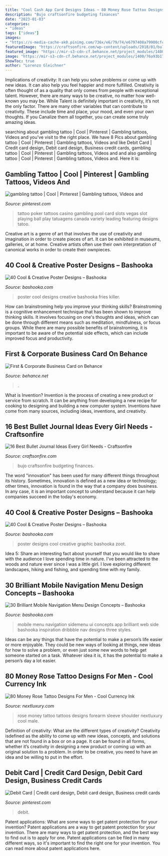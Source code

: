 ```yaml
---
title: "Cool Cash App Card Designs Ideas ~ 80 Money Rose Tattoo Designs For Men"
description: "Bujo craftsonfire budgeting finances"
date: "2023-01-03"
categories:
- "ideas"
tags: ["ideas"]
images:
- "https://s-media-cache-ak0.pinimg.com/736x/e6/79/74/e6797408a79900cfc54607db193bddb9.jpg"
featuredImage: "https://craftsonfire.com/wp-content/uploads/2018/01/bullet-journal-ideas-debt-tracker.jpg"
featured_image: "https://mir-s3-cdn-cf.behance.net/project_modules/1400/76a93b17759621.562bec17eddd4.jpg"
image: "https://mir-s3-cdn-cf.behance.net/project_modules/1400/76a93b17759621.562bec17eddd4.jpg"
ShowToc: true
author: "Lorenzo Gleichner"
---
```



Implications of creativity: It can help you solve problems or come up with new ideas. It can also help you feel happier and more fulfilled.
Creativity is often thought of as a quality that only comes from people with exceptional talent. However, there are many ways to be creative, no matter how well-known you may be. While Talent is definitely important in creativity, it’s not the only factor. There are many other variables that can contribute to creativity. These include time and place, your mood, and even your own thoughts. If you Canalize them all together, you can create some truly amazing ideas.

	

		
searching about gambling tattoo | Cool | Pinterest | Gambling tattoos, Videos and you've visit to the right place. We have 8 Pics about gambling tattoo | Cool | Pinterest | Gambling tattoos, Videos and like Debit Card | Credit card design, Debit card design, Business credit cards, gambling tattoo | Cool | Pinterest | Gambling tattoos, Videos and and also gambling tattoo | Cool | Pinterest | Gambling tattoos, Videos and. Here it is:
		
    
## Gambling Tattoo | Cool | Pinterest | Gambling Tattoos, Videos And

<img loading=lazy src="https://s-media-cache-ak0.pinimg.com/736x/e6/79/74/e6797408a79900cfc54607db193bddb9.jpg" onerror="this.onerror=null;this.src='https://tse4.mm.bing.net/th?id=OIP.gHDiz2vzD40KL927l4-ElAHaIB&amp;pid=15.1';" alt="gambling tattoo | Cool | Pinterest | Gambling tattoos, Videos and">

_Source: pinterest.com_

>tattoo poker tattoos casino gambling pool card slots vegas slot playing ball play tatuagens canada variety leading featuring designs tatoo. 

	

Creative art is a genre of art that involves the use of creativity and imagination in order to create pieces of art. It can be exhibited in museums, galleries, or at home. Creative artists often use their own interpretation of canonical works in order to create their ownpieces.

    
## 40 Cool &amp; Creative Poster Designs – Bashooka

<img loading=lazy src="https://bashooka.com/wp-content/uploads/2012/12/cool-poster-designs-15.jpg" onerror="this.onerror=null;this.src='https://tse2.mm.bing.net/th?id=OIP.0g77QPLoL4VEQ5_oOrSJmAHaKX&amp;pid=15.1';" alt="40 Cool &amp; Creative Poster Designs – Bashooka">

_Source: bashooka.com_

>poster cool designs creative bashooka fries killer. 

	

How can brainstroming help you improve your thinking skills?
Brainstroming is a cognitive enhancement technique that has been shown to improve thinking skills. It involves focusing on one's thoughts and ideas, which can be done through different means such as meditation, mindfulness, or focus groups. While there are many possible benefits of brainstroming, it is important to be aware of the potential side effects, which can include improved focus and productivity.

    
## First &amp; Corporate Business Card On Behance

<img loading=lazy src="https://mir-s3-cdn-cf.behance.net/project_modules/1400/76a93b17759621.562bec17eddd4.jpg" onerror="this.onerror=null;this.src='https://tse2.mm.bing.net/th?id=OIP.Lll-o_3b3kKAfRZomj9ybAHaFj&amp;pid=15.1';" alt="First &amp; Corporate Business Card on Behance">

_Source: behance.net_

>. 

	

What is Invention?
Invention is the process of creating a new product or service from scratch. It can be anything from developing a new recipe for cooking to designing and building a new computer system. Inventions have come from many sources, including ideas, inventions, and creativity.

    
## 16 Best Bullet Journal Ideas Every Girl Needs - Craftsonfire

<img loading=lazy src="https://craftsonfire.com/wp-content/uploads/2018/01/bullet-journal-ideas-debt-tracker.jpg" onerror="this.onerror=null;this.src='https://tse2.mm.bing.net/th?id=OIP.NIubYyIg4dwMe75dwGIAVQHaHa&amp;pid=15.1';" alt="16 Best Bullet Journal Ideas Every Girl Needs - Craftsonfire">

_Source: craftsonfire.com_

>bujo craftsonfire budgeting finances. 

	

The word "innovation" has been used for many different things throughout its history. Sometimes, innovation is defined as a new idea or technology; other times, innovation is found in the way that a company does business. In any case, it is an important concept to understand because it can help companies succeed in the today's economy.

    
## 40 Cool &amp; Creative Poster Designs – Bashooka

<img loading=lazy src="https://bashooka.com/wp-content/uploads/2012/12/cool-poster-designs-21.jpg" onerror="this.onerror=null;this.src='https://tse2.mm.bing.net/th?id=OIP.shfGg8Xs-4lMQKOPeeX1PwHaKf&amp;pid=15.1';" alt="40 Cool &amp; Creative Poster Designs – Bashooka">

_Source: bashooka.com_

>poster designs cool creative graphic bashooka zoot. 

	

Idea 5: Share an interesting fact about yourself that you would like to share with the audience
I love spending time in nature. I've been attracted to the woods and nature ever since I was a little girl. I love exploring different landscapes, hiking and fishing, and spending time with my family.

    
## 30 Brilliant Mobile Navigation Menu Design Concepts – Bashooka

<img loading=lazy src="https://bashooka.com/wp-content/uploads/2015/02/mobile-nav-designs-16.jpg" onerror="this.onerror=null;this.src='https://tse1.mm.bing.net/th?id=OIP.3O4oU8Csg6w3FWtKEvdjhwHaFj&amp;pid=15.1';" alt="30 Brilliant Mobile Navigation Menu Design Concepts – Bashooka">

_Source: bashooka.com_

>mobile menu navigation sidemenu ui concepts app brilliant web side bashooka inspiration dribbble nav designs three styles. 

	

Ideas can be any things that have the potential to make a person’s life easier or more enjoyable. They could be new ways of looking at things, new ideas for how to solve a problem, or even just some new words to help get someone started on a task. Whatever idea it is, it has the potential to make a person’s day a lot easier.

    
## 80 Money Rose Tattoo Designs For Men - Cool Currency Ink

<img loading=lazy src="http://nextluxury.com/wp-content/uploads/shoulder-money-rose-male-tattoos.jpg" onerror="this.onerror=null;this.src='https://tse3.mm.bing.net/th?id=OIP.yDGzE_-3Ia8Pc2pAOJ21-gHaHa&amp;pid=15.1';" alt="80 Money Rose Tattoo Designs For Men - Cool Currency Ink">

_Source: nextluxury.com_

>rose money tattoo tattoos designs forearm sleeve shoulder nextluxury cool male. 

	

Definition of creativity: What are the different types of creativity?
Creativity isdefined as the ability to come up with new ideas, concepts, and solutions that are not found in a box or on a page. It can be found in all forms, whether it’s creativity in designing a new product or coming up with an original solution to a problem. In order to be creative, you need to have an idea and be willing to put in the effort.

    
## Debit Card | Credit Card Design, Debit Card Design, Business Credit Cards

<img loading=lazy src="https://i.pinimg.com/736x/e8/63/0a/e8630a2c7c59f68cab6825fc1268e1b9.jpg" onerror="this.onerror=null;this.src='https://tse2.mm.bing.net/th?id=OIP.Mzz8JP1tWxvh8NYCyC_wiAHaFj&amp;pid=15.1';" alt="Debit Card | Credit card design, Debit card design, Business credit cards">

_Source: pinterest.com_

>debit. 

	

Patent applications: What are some ways to get patent protection for your invention?
Patent applications are a way to get patent protection for your invention. There are many ways to get patent protection, and the best way to find out is to apply for one. Patent applications can be filed in many different ways, so it's important to find the right one for your invention. You can read more about patent applications here.

